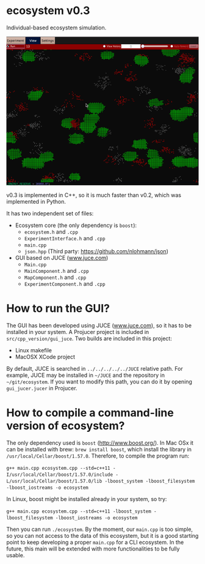 # ecosystem v0.3

Individual-based ecosystem simulation.

![](https://raw.githubusercontent.com/EliosMolina/ecosystem/master/ecosystem.gif)

v0.3 is implemented in C++, so it is much faster than v0.2, which was implemented in Python.

It has two independent set of files:
- Ecosystem core (the only dependency is `boost`):
    + `ecosystem.h` and `.cpp`
    + `ExperimentInterface.h` and `.cpp`
    + `main.cpp`
    + `json.hpp` (Third party: https://github.com/nlohmann/json)
- GUI based on JUCE (www.juce.com)
    + `Main.cpp`
    + `MainComponent.h` and `.cpp`
    + `MapComponent.h` and `.cpp`
    + `ExperimentComponent.h` and `.cpp`

# How to run the GUI?

The GUI has been developed using JUCE (www.juce.com), so it has to be installed in your system. A Projucer project is included in `src/cpp_version/gui_juce`. Two builds are included in this project:

* Linux makefile
* MacOSX XCode project

By default, JUCE is searched in `../../../../../JUCE` relative path. For example, JUCE may be installed in `~/JUCE` and the repository in `~/git/ecosystem`. If you want to modify this path, you can do it by opening `gui_jucer.jucer` in Projucer.

# How to compile a command-line version of ecosystem?

The only dependency used is `boost` (http://www.boost.org/). In Mac OSx it can be installed with brew: `brew install boost`, which install the library in `/usr/local/Cellar/boost/1.57.0`. Therefore, to compile the program run:

`g++ main.cpp ecosystem.cpp --std=c++11 -I/usr/local/Cellar/boost/1.57.0/include -L/usr/local/Cellar/boost/1.57.0/lib -lboost_system -lboost_filesystem -lboost_iostreams -o ecosystem`

In Linux, boost might be installed already in your system, so try:

`g++ main.cpp ecosystem.cpp --std=c++11 -lboost_system -lboost_filesystem -lboost_iostreams -o ecosystem`

Then you can run `./ecosystem`. By the moment, our `main.cpp` is too simple, so you can not access to the data of this ecosystem, but it is a good starting point to keep developing a proper `main.cpp` for a CLI ecosystem. In the future, this main will be extended with more functionalities to be fully usable.
